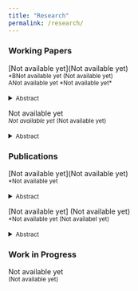 ```yaml
---
title: "Research"
permalink: /research/
---
```


### Working Papers

[Not available yet](Not available yet) <br/>
<small>*BNot available yet (Not available yet) <br>
ANot available yet *Not available yet\*</small> <br/>

<details>
<summary><small>Abstract</small></summary>
<small>
Not availabel yet
</small>
</details>

Not available yet <br/>
<small>_Not available yet_ (Not available yet)</small> <br/>

<details>
<summary><small>Abstract</small></summary>
<small>
	Not availabel yet
</small>
</details>

### Publications

[Not available yet](Not available yet) <br/>
<small>\*Not available yet</small> <br/>

<details>
<summary><small>Abstract</small></summary>
<small>
	Not available yet
</small>
</details>

[Not available yet] (Not available yet) <br/>
<small>\*Not available yet (Not availabel yet)</small> <br/>

<details>
<summary><small>Abstract</small></summary>
<small>
	Not availabel yet
</small>
</details>

### Work in Progress

Not available yet <br/>
<small>(Not available yet)</small> <br/>
